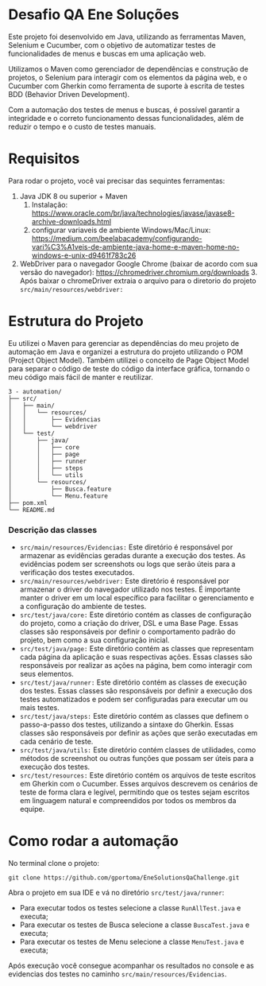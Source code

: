 # Desafio QA Ene Soluções

Este projeto foi desenvolvido em Java, utilizando as ferramentas Maven, Selenium e Cucumber, com o objetivo de automatizar testes de funcionalidades de menus e buscas em uma aplicação web.

Utilizamos o Maven como gerenciador de dependências e construção de projetos, o Selenium para interagir com os elementos da página web, e o Cucumber com Gherkin como ferramenta de suporte à escrita de testes BDD (Behavior Driven Development).

Com a automação dos testes de menus e buscas, é possível garantir a integridade e o correto funcionamento dessas funcionalidades, além de reduzir o tempo e o custo de testes manuais.

# Requisitos
Para rodar o projeto, você vai precisar das sequintes ferramentas:

1. Java JDK 8 ou superior + Maven
   1.  Instalação: https://www.oracle.com/br/java/technologies/javase/javase8-archive-downloads.html
   2. configurar variaveis de ambiente Windows/Mac/Linux: https://medium.com/beelabacademy/configurando-vari%C3%A1veis-de-ambiente-java-home-e-maven-home-no-windows-e-unix-d9461f783c26
2. WebDriver para o navegador Google Chrome (baixar de acordo com sua versão do navegador): https://chromedriver.chromium.org/downloads
   3. Após baixar o chromeDriver extraia o arquivo para o diretorio do projeto `src/main/resources/webdriver:` 

# Estrutura do Projeto
Eu utilizei o Maven para gerenciar as dependências do meu projeto de automação em Java e organizei a estrutura do projeto utilizando o POM (Project Object Model). Também utilizei o conceito de Page Object Model para separar o código de teste do código da interface gráfica, tornando o meu código mais fácil de manter e reutilizar.

```
3 - automation/
├── src/
│   ├── main/
│   │   └── resources/
│   │       ├── Evidencias
│   │       └── webdriver
│   └── test/
│       ├── java/
│       │   ├── core
│       │   ├── page
│       │   ├── runner
│       │   ├── steps
│       │   └── utils
│       └── resources/
│           ├── Busca.feature
│           └── Menu.feature
├── pom.xml
└── README.md
```
### Descrição das classes

- `src/main/resources/Evidencias:` Este diretório é responsável por armazenar as evidências geradas durante a execução dos testes. As evidências podem ser screenshots ou logs que serão úteis para a verificação dos testes executados.
- `src/main/resources/webdriver:` Este diretório é responsável por armazenar o driver do navegador utilizado nos testes. É importante manter o driver em um local específico para facilitar o gerenciamento e a configuração do ambiente de testes.
- `src/test/java/core:` Este diretório contém as classes de configuração do projeto, como a criação do driver, DSL e uma Base Page. Essas classes são responsáveis por definir o comportamento padrão do projeto, bem como a sua configuração inicial.
- `src/test/java/page:` Este diretório contém as classes que representam cada página da aplicação e suas respectivas ações. Essas classes são responsáveis por realizar as ações na página, bem como interagir com seus elementos.
- `src/test/java/runner:` Este diretório contém as classes de execução dos testes. Essas classes são responsáveis por definir a execução dos testes automatizados e podem ser configuradas para executar um ou mais testes.
- `src/test/java/steps:` Este diretório contém as classes que definem o passo-a-passo dos testes, utilizando a sintaxe do Gherkin. Essas classes são responsáveis por definir as ações que serão executadas em cada cenário de teste.
- `src/test/java/utils:` Este diretório contém classes de utilidades, como métodos de screenshot ou outras funções que possam ser úteis para a execução dos testes.
- `src/test/resources:` Este diretório contém os arquivos de teste escritos em Gherkin com o Cucumber. Esses arquivos descrevem os cenários de teste de forma clara e legível, permitindo que os testes sejam escritos em linguagem natural e compreendidos por todos os membros da equipe.

# Como rodar a automação

No terminal clone o projeto:
```
git clone https://github.com/gportoma/EneSolutionsQaChallenge.git
```

Abra o projeto em sua IDE e vá no diretório `src/test/java/runner`:

- Para executar todos os testes selecione a classe `RunAllTest.java` e executa;
- Para executar os testes de Busca selecione a classe `BuscaTest.java` e executa;
- Para executar os testes de Menu selecione a classe `MenuTest.java` e executa;

Após execução você consegue acompanhar os resultados no console e as evidencias dos testes no caminho `src/main/resources/Evidencias`.



